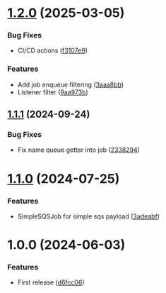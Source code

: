 # [1.2.0](https://github.com/coverzen/configurable-sqs/compare/v1.1.1...v1.2.0) (2025-03-05)


### Bug Fixes

* CI/CD actions ([f3107e9](https://github.com/coverzen/configurable-sqs/commit/f3107e99cc62561062b0cfdacf71114d2b9186ad))


### Features

* Add job enqueue filtering ([3aaa8bb](https://github.com/coverzen/configurable-sqs/commit/3aaa8bbace0b6e3a71e72e57c26f48ac2f46b8a5))
* Listener filter ([9aa973b](https://github.com/coverzen/configurable-sqs/commit/9aa973bca5d338a5939aece94e58c5904301a84b))

## [1.1.1](https://github.com/coverzen/configurable-sqs/compare/v1.1.0...v1.1.1) (2024-09-24)


### Bug Fixes

* Fix name queue getter into job ([2338294](https://github.com/coverzen/configurable-sqs/commit/23382949e160490e46c2dc2ebced4c876faa4764))

# [1.1.0](https://github.com/coverzen/configurable-sqs/compare/v1.0.0...v1.1.0) (2024-07-25)


### Features

* SimpleSQSJob for simple sqs payload ([3adeabf](https://github.com/coverzen/configurable-sqs/commit/3adeabf63e167bdd1318f3504d70bad08b1a7f6f))

# 1.0.0 (2024-06-03)


### Features

* First release ([d6fcc06](https://github.com/coverzen/configurable-sqs/commit/d6fcc062f7a8ff97c374c1bc797f86a34d1a5ebb))
